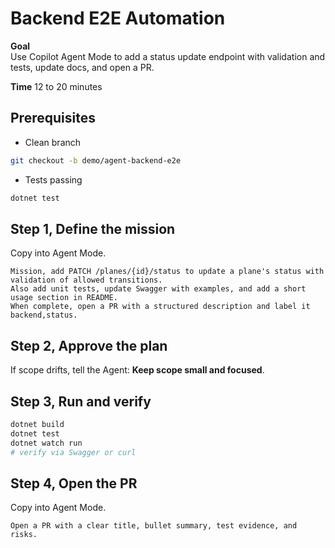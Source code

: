 # Backend E2E Automation

**Goal**  
Use Copilot Agent Mode to add a status update endpoint with validation and tests, update docs, and open a PR.

**Time** 12 to 20 minutes

## Prerequisites
- Clean branch
```bash
git checkout -b demo/agent-backend-e2e
```
- Tests passing
```bash
dotnet test
```

## Step 1, Define the mission
Copy into Agent Mode.
```
Mission, add PATCH /planes/{id}/status to update a plane's status with validation of allowed transitions. 
Also add unit tests, update Swagger with examples, and add a short usage section in README. 
When complete, open a PR with a structured description and label it backend,status.
```

## Step 2, Approve the plan
If scope drifts, tell the Agent: **Keep scope small and focused**.

## Step 3, Run and verify
```bash
dotnet build
dotnet test
dotnet watch run
# verify via Swagger or curl
```

## Step 4, Open the PR
Copy into Agent Mode.
```
Open a PR with a clear title, bullet summary, test evidence, and risks. 
```
